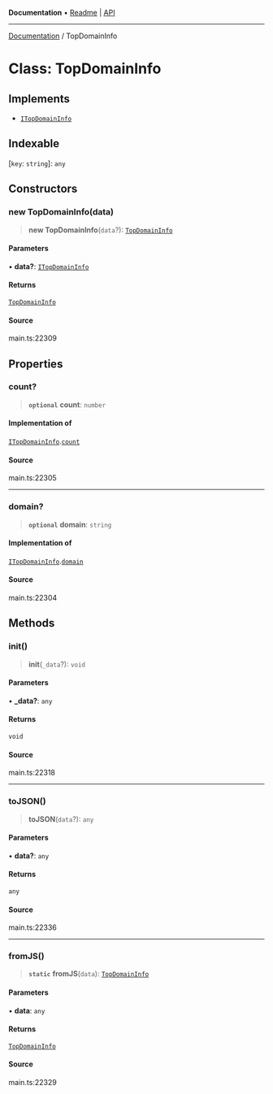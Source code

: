 **Documentation** • [Readme](../README.md) \| [API](../globals.md)

***

[Documentation](../README.md) / TopDomainInfo

# Class: TopDomainInfo

## Implements

- [`ITopDomainInfo`](../interfaces/ITopDomainInfo.md)

## Indexable

 \[`key`: `string`\]: `any`

## Constructors

### new TopDomainInfo(data)

> **new TopDomainInfo**(`data`?): [`TopDomainInfo`](TopDomainInfo.md)

#### Parameters

• **data?**: [`ITopDomainInfo`](../interfaces/ITopDomainInfo.md)

#### Returns

[`TopDomainInfo`](TopDomainInfo.md)

#### Source

main.ts:22309

## Properties

### count?

> **`optional`** **count**: `number`

#### Implementation of

[`ITopDomainInfo`](../interfaces/ITopDomainInfo.md).[`count`](../interfaces/ITopDomainInfo.md#count)

#### Source

main.ts:22305

***

### domain?

> **`optional`** **domain**: `string`

#### Implementation of

[`ITopDomainInfo`](../interfaces/ITopDomainInfo.md).[`domain`](../interfaces/ITopDomainInfo.md#domain)

#### Source

main.ts:22304

## Methods

### init()

> **init**(`_data`?): `void`

#### Parameters

• **\_data?**: `any`

#### Returns

`void`

#### Source

main.ts:22318

***

### toJSON()

> **toJSON**(`data`?): `any`

#### Parameters

• **data?**: `any`

#### Returns

`any`

#### Source

main.ts:22336

***

### fromJS()

> **`static`** **fromJS**(`data`): [`TopDomainInfo`](TopDomainInfo.md)

#### Parameters

• **data**: `any`

#### Returns

[`TopDomainInfo`](TopDomainInfo.md)

#### Source

main.ts:22329
